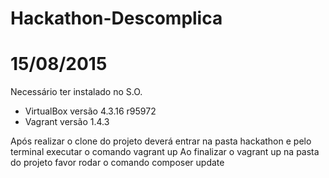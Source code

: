 # Hackathon-Descomplica
# 15/08/2015 

Necessário ter instalado no S.O. 
- VirtualBox versão 4.3.16 r95972
- Vagrant versão 1.4.3

Após realizar o clone do projeto deverá entrar na pasta hackathon e pelo terminal executar o comando vagrant up
Ao finalizar o vagrant up na pasta do projeto favor rodar o comando composer update
